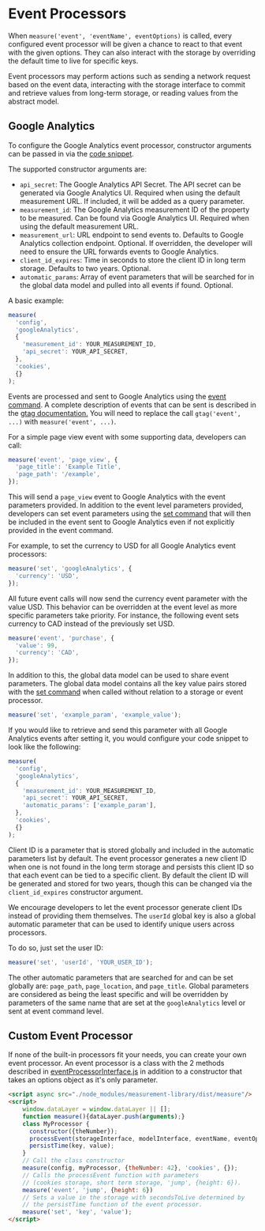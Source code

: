 # Event Processors
When `measure('event', 'eventName', eventOptions)` is called, every configured event processor will be given a
chance to react to that event with the given options. They can also interact with the storage by overriding the
default time to live for specific keys.

Event processors may perform actions such as sending a network request based on the event data, interacting with
the storage interface to commit and retrieve values from long-term storage, or reading values from the abstract model.

## Google Analytics
To configure the Google Analytics event processor, constructor arguments can be passed in via the [code snippet](#installation).

The supported constructor arguments are:
* `api_secret`: The Google Analytics API Secret. The API secret can be generated via Google Analytics UI. Required when using the default measurement URL. If included, it will be added as a query parameter.
* `measurement_id`: The Google Analytics measurement ID of the property to be measured. Can be found via Google Analytics UI. Required when using the default measurement URL.
* `measurement_url`: URL endpoint to send events to. Defaults to Google Analytics collection endpoint. Optional. If overridden, the developer will need to ensure the URL forwards events to Google Analytics.
* `client_id_expires`: Time in seconds to store the client ID in long term storage. Defaults to two years. Optional.
* `automatic_params`: Array of event parameters that will be searched for in the global data model and pulled into all events if found. Optional.

A basic example:

```js
measure(
  'config',
  'googleAnalytics',
  {
    'measurement_id': YOUR_MEASUREMENT_ID,
    'api_secret': YOUR_API_SECRET,
  },
  'cookies',
  {}
);
```

Events are processed and sent to Google Analytics using the [event command](#event-command).
A complete description of events that can be sent is described in the [gtag documentation.](https://developers.google.com/analytics/devguides/collection/gtagjs/pages) 
You will need to replace the call `gtag('event', ...)` with `measure('event', ...)`.

For a simple page view event with some supporting data, developers can call:

```js
measure('event', 'page_view', {
  'page_title': 'Example Title',
  'page_path': '/example',
});
```

This will send a `page_view` event to Google Analytics with the event parameters provided. In addition
to the event level parameters provided, developers can set event parameters using the [set command](#set-command) that will
then be included in the event sent to Google Analytics even if not explicitly provided in the event command.

For example, to set the currency to USD for  all Google Analytics event processors:

```js
measure('set', 'googleAnalytics', {
  'currency': 'USD',
});
```

All future event calls will now send the currency event parameter with the value USD. This behavior can be overridden
at the event level as more specific parameters take priority. For instance, the following event sets currency
to CAD instead of the previously set USD.

```js
measure('event', 'purchase', {
  'value': 99,
  'currency': 'CAD',
});
```

In addition to this, the global data model can be used to share event parameters. The global data model contains all the
key value pairs stored with the [set command](#set-command) when called without relation to a storage or event processor.

```js
measure('set', 'example_param', 'example_value');
```

If you would like to retrieve and send this parameter with all Google Analytics events after setting it,
you would configure your code snippet to look like the following:

```js
measure(
  'config',
  'googleAnalytics',
  {
    'measurement_id': YOUR_MEASUREMENT_ID,
    'api_secret': YOUR_API_SECRET,
    'automatic_params': ['example_param'],
  },
  'cookies',
  {}
);
```

Client ID is a parameter that is stored globally and included in the automatic parameters list by default. The event
processor generates a new client ID when one is not found in the long term storage and persists this client ID so
that each event can be tied to a specific client. By default the client ID will be generated and stored for two years,
though this can be changed via the `client_id_expires` constructor argument.

We encourage developers to let the event processor generate client IDs instead of providing them themselves. 
The `userId` global key is also a global automatic parameter that can be used to identify unique users across processors.

To do so, just set the user ID:
```js
measure('set', 'userId', 'YOUR_USER_ID');
```

The other automatic parameters that are searched for and can be set globally are: `page_path`, `page_location`, and `page_title`.
Global parameters are considered as being the least specific and will be overridden by parameters of the same name that are set
at the `googleAnalytics` level or sent at event command level.

## Custom Event Processor
If none of the built-in processors fit your needs, you can create your own event processor.
An event processor is a class with the 2 methods described in [eventProcessorInterface.js](/src/eventProcessor/EventProcessorInterface.js)
in addition to a constructor that takes an options object as it's only parameter.

```html
<script async src="./node_modules/measurement-library/dist/measure"/>
<script>
    window.dataLayer = window.dataLayer || [];
    function measure(){dataLayer.push(arguments);}
    class MyProcessor {
      constructor({theNumber});
      processEvent(storageInterface, modelInterface, eventName, eventOptions);
      persistTime(key, value);
    }
    // Call the class constructor  
    measure(config, myProcessor, {theNumber: 42}, 'cookies', {});
    // Calls the processEvent function with parameters 
    // (cookies storage, short term storage, 'jump', {height: 6}).
    measure('event', 'jump', {height: 6})
    // Sets a value in the storage with secondsToLive determined by
    // the persistTime function of the event processor.
    measure('set', 'key', 'value');
</script>
```

